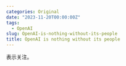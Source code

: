 ```yaml
---
categories: Original
date: "2023-11-20T00:00:00Z"
tags:
  - OpenAI
slug: OpenAI-is-nothing-without-its-people
title: OpenAI is nothing without its people
---
```


表示关注。
